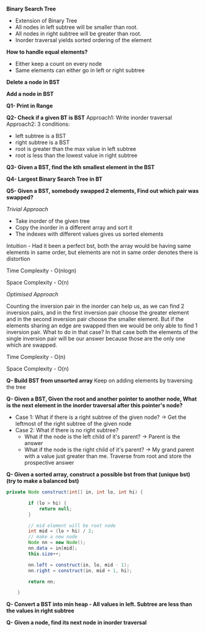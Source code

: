 **Binary Search Tree**
- Extension of Binary Tree
- All nodes in left subtree will be smaller than root.
- All nodes in right subtree will be greater than root.
- Inorder traversal yields sorted ordering of the element

**How to handle equal elements?**

- Either keep a count on every node
- Same elements can either go in left or right subtree

**Delete a node in BST**

**Add a node in BST**

**Q1- Print in Range**

**Q2- Check if a given BT is BST**
Approach1: Write inorder traversal
Approach2: 3 conditions:
- left subtree is a BST
- right subtree is a BST
- root is greater than the max value in left subtree
- root is less than the lowest value in right subtree

**Q3- Given a BST, find the kth smallest element in the BST**

**Q4- Largest Binary Search Tree in BT**

**Q5- Given a BST, somebody swapped 2 elements, Find out which pair was swapped?**

_Trivial Approach_

- Take inorder of the given tree
- Copy the inorder in a different array and sort it 
- The indexes with different values gives us sorted elements

Intuition - Had it been a perfect bst, both the array would be having same elements in same order, but elements are not in same order denotes there is distortion

Time Complexity - O(nlogn)

Space Complexity - O(n)

_Optimised Approach_

Counting the inversion pair in the inorder can help us, as we can find 2 inversion pairs, and in the first inversion pair choose the greater element and in the second inversion pair choose the smaller element. But if the elements sharing an edge are swapped then we would be only able to find 1 inversion pair. What to do in that case? 
In that case both the elements of the single inversion pair will be our answer because those are the only one which are swapped.

Time Complexity - O(n)

Space Complexity - O(n)

**Q- Build BST from unsorted array**
Keep on adding elements by traversing the tree



**Q- Given a BST, Given the root and another pointer to another node, What is the next element in the inorder traversal after this pointer's node?**

- Case 1: What if there is a right subtree of the given node? -> Get the leftmost of the right subtree of the given node
- Case 2: What if there is no right subtree?
	- What if the node is the left child of it's parent? -> Parent is the answer
	- What if the node is the right child of it's parent? -> My grand parent with a value just greater than me. Traverse from root and store the prospective answer


**Q- Given a sorted array, construct a possible bst from that (unique bst) (try to make a balanced bst)**

```java
private Node construct(int[] in, int lo, int hi) {

		if (lo > hi) {
			return null;
		}

		// mid element will be root node
		int mid = (lo + hi) / 2;
		// make a new node
		Node nn = new Node();
		nn.data = in[mid];
		this.size++;

		nn.left = construct(in, lo, mid - 1);
		nn.right = construct(in, mid + 1, hi);

		return nn;

	}
```





**Q- Convert a BST into min heap - All values in left. Subtree are less than the values in right subtree**

**Q- Given a node, find its next node in inorder traversal**

